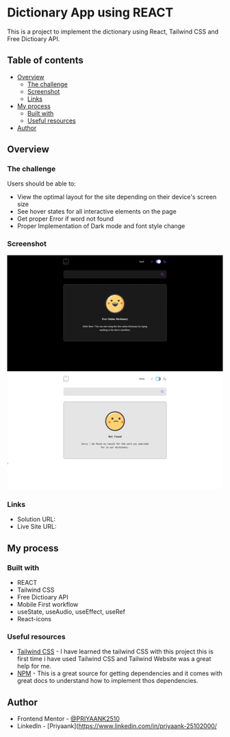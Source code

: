 # Dictionary App using REACT

This is a project to implement the dictionary using React, Tailwind CSS and Free Dictioary API.

## Table of contents

- [Overview](#overview)
  - [The challenge](#the-challenge)
  - [Screenshot](#screenshot)
  - [Links](#links)
- [My process](#my-process)
  - [Built with](#built-with)
  - [Useful resources](#useful-resources)
- [Author](#author)

## Overview

### The challenge

Users should be able to:

- View the optimal layout for the site depending on their device's screen size
- See hover states for all interactive elements on the page
- Get proper Error if word not found
- Proper Implementation of Dark mode and font style change

### Screenshot

![](./Screenshot1.jpeg)
![](./Screenshot2.jpeg)

### Links

- Solution URL:
- Live Site URL:

## My process

### Built with

- REACT
- Tailwind CSS
- Free Dictioary API
- Mobile First workflow
- useState, useAudio, useEffect, useRef
- React-icons

### Useful resources

- [Tailwind CSS](https://tailwindcss.com/docs) - I have learned the tailwind CSS with this project this is first time i have used Tailwind CSS and Tailwind Website was a great help for me.
- [NPM](https://www.npmjs.com/) - This is a great source for getting dependencies and it comes with great docs to understand how to implement thos dependencies.

## Author

- Frontend Mentor - [@PRIYAANK2510](https://www.frontendmentor.io/profile/PRIYAANK2510)
- LinkedIn - [Priyaank](https://www.linkedin.com/in/priyaank-25102000/
